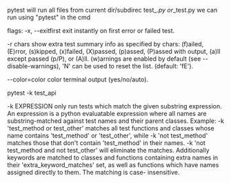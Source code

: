 pytest will run all files from current dir/subdirec test_*.py or*_test.py
we can run using "pytest" in the cmd

flags:
-x, --exitfirst       exit instantly on first error or failed test.

-r chars              show extra test summary info as specified by chars: (f)ailed, (E)rror, (s)kipped, (x)failed, (X)passed, (p)assed,
                        (P)assed with output, (a)ll except passed (p/P), or (A)ll. (w)arnings are enabled by default (see --disable-warnings),
                        'N' can be used to reset the list. (default: 'fE').


  --color=color         color terminal output (yes/no/auto).

  pytest -k test_api

-k EXPRESSION         only run tests which match the given substring expression. An expression is a python evaluatable expression where all
                    names are substring-matched against test names and their parent classes. Example: -k 'test_method or test_other' matches
                    all test functions and classes whose name contains 'test_method' or 'test_other', while -k 'not test_method' matches
                    those that don't contain 'test_method' in their names. -k 'not test_method and not test_other' will eliminate the
                    matches. Additionally keywords are matched to classes and functions containing extra names in their
                    'extra_keyword_matches' set, as well as functions which have names assigned directly to them. The matching is case-
                    insensitive.
